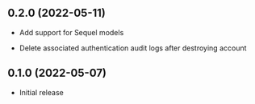 ## 0.2.0 (2022-05-11)

* Add support for Sequel models

* Delete associated authentication audit logs after destroying account

## 0.1.0 (2022-05-07)

* Initial release
